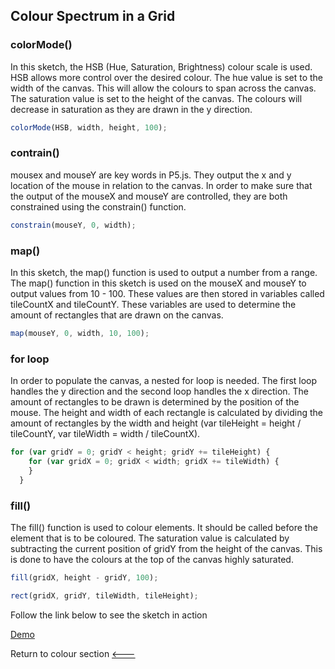 ## Colour Spectrum in a Grid

### colorMode()
In this sketch, the HSB (Hue, Saturation, Brightness) colour scale is used. HSB allows more control over the desired colour. The hue value is set to the width of the canvas. This will allow the colours to span across the canvas. The saturation value is set to the height of the canvas. The colours will decrease in saturation as they are drawn in the y direction.

```javascript
colorMode(HSB, width, height, 100);
```

### contrain()
mousex and mouseY are key words in P5.js. They output the x and y location of the mouse in relation to the canvas. 
In order to make sure that the output of the mouseX and mouseY are controlled, they are both constrained using the constrain() function.

```javascript
constrain(mouseY, 0, width);
```

### map()
In this sketch, the map() function is used to output a number from a range. The map() function in this sketch is used on the mouseX and mouseY to output values from 10 - 100. These values are then stored in variables called tileCountX and tileCountY. These variables are used to determine the amount of rectangles that are drawn on the canvas.

```javascript
map(mouseY, 0, width, 10, 100);
```

### for loop
In order to populate the canvas, a nested for loop is needed. The first loop handles the y direction and the second loop handles the x direction. The amount of rectangles to be drawn is determined by the position of the mouse. The height and width of each rectangle is calculated by dividing the amount of rectangles by the width and height (var tileHeight = height / tileCountY, var tileWidth = width / tileCountX).

```javascript
for (var gridY = 0; gridY < height; gridY += tileHeight) {
    for (var gridX = 0; gridX < width; gridX += tileWidth) {
    }
  }
```

### fill()
The fill() function is used to colour elements. It should be called before the element that is to be coloured. The saturation value is calculated by subtracting the current position of gridY from the height of the canvas. This is done to have the colours at the top of the canvas highly saturated.

```javascript
fill(gridX, height - gridY, 100);

rect(gridX, gridY, tileWidth, tileHeight);
```
Follow the link below to see the sketch in action

[Demo](https://cilliantighe.github.io/Creative_Coding_GD/01_colour/02_colour_spectrum_in_a_grid/)

Return to colour section
[&lt;---](https://github.com/cilliantighe/Creative_Coding_GD/tree/master/01_colour)
